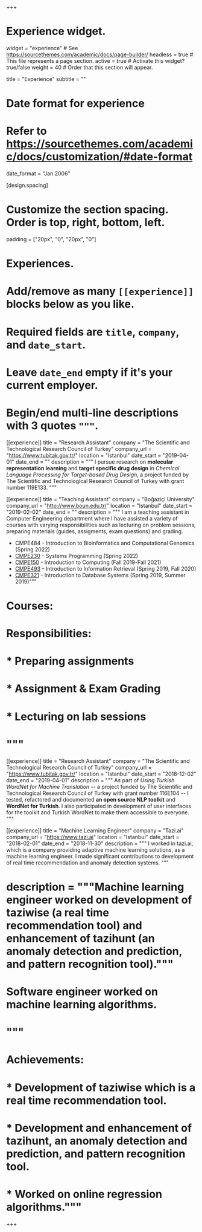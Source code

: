 +++
# Experience widget.
widget = "experience"  # See https://sourcethemes.com/academic/docs/page-builder/
headless = true  # This file represents a page section.
active = true  # Activate this widget? true/false
weight = 40  # Order that this section will appear.

title = "Experience"
subtitle = ""

# Date format for experience
#   Refer to https://sourcethemes.com/academic/docs/customization/#date-format
date_format = "Jan 2006"

[design.spacing]
  # Customize the section spacing. Order is top, right, bottom, left.
  padding = ["20px", "0", "20px", "0"]

# Experiences.
#   Add/remove as many `[[experience]]` blocks below as you like.
#   Required fields are `title`, `company`, and `date_start`.
#   Leave `date_end` empty if it's your current employer.
#   Begin/end multi-line descriptions with 3 quotes `"""`.

[[experience]]
  title = "Research Assistant"
  company = "The Scientific and Technological Research Council of Turkey"
  company_url = "https://www.tubitak.gov.tr/"
  location = "Istanbul"
  date_start = "2019-04-01"
  date_end = ""
  description = """
I pursue research on **molecular representation learning** and **target specific drug design** in *Chemical Language Processing for Target-based Drug Design*, a project funded by The Scientific and Technological Research Council of Turkey with grant number 119E133. 
  """

[[experience]]
  title = "Teaching Assistant"
  company = "Boğaziçi University"
  company_url = "http://www.boun.edu.tr/"
  location = "Istanbul"
  date_start = "2019-02-02"
  date_end = ""
  description = """
I am a teaching assistant in Computer Engineering department where I have assisted a variety of courses with varying responsibilities such as lecturing on problem sessions, preparing materials (guides, assigments, exam questions) and grading.
  * CMPE484 - Introduction to Bioinformatics and Computational Genomics (Spring 2022)
  * [CMPE230](https://www.cmpe.boun.edu.tr/courses/cmpe150) - Systems Programming (Spring 2022)
  * [CMPE150](https://www.cmpe.boun.edu.tr/courses/cmpe150) - Introduction to Computing (Fall 2019-Fall 2021)
  * [CMPE493](https://www.cmpe.boun.edu.tr/courses/cmpe493) - Introduction to Information Retrieval (Spring 2019, Fall 2020)
  * [CMPE321](https://www.cmpe.boun.edu.tr/courses/cmpe321) - Introduction to Database Systems (Spring 2019, Summer 2019)"""


#  **Courses:** 
#
#
#  **Responsibilities:**
#
#  * Preparing assignments
#  * Assignment & Exam Grading
#  * Lecturing on lab sessions
#  """
[[experience]]
  title = "Research Assistant"
  company = "The Scientific and Technological Research Council of Turkey"
  company_url = "https://www.tubitak.gov.tr/"
  location = "Istanbul"
  date_start = "2018-12-02"
  date_end = "2019-04-01"
  description = """
As part of *Using Turkish WordNet for Machine Translation* -- a project funded by The Scientific and Technological Research Council of Turkey with grant number 116E104 -- I tested, refactored and documented **an open source NLP toolkit** and **WordNet for Turkish**. I also participated in development of user interfaces for the toolkit and Turkish WordNet to make them accessible to everyone.
  """

[[experience]]
  title = "Machine Learning Engineer"
  company = "Tazi.ai"
  company_url = "https://www.tazi.ai"
  location = "Istanbul"
  date_start = "2018-02-01"
  date_end = "2018-11-30"
  description = """
I worked in tazi.ai, which is a company providing adaptive machine learning solutions, as a machine learning engineer. I made significant contributions to development of real time recommendation and anomaly detection systems.
  """
#  description = """Machine learning engineer worked on development of **taziwise** (**a real time recommendation tool**) and enhancement of **tazihunt** (**an anomaly detection and prediction, and pattern recognition tool**)."""
#  Software engineer worked on machine learning algorithms.
#  """
#  Achievements:
#
#  * Development of taziwise which is a real time recommendation tool.
#  * Development and enhancement of tazihunt, an anomaly detection and prediction, and pattern recognition tool.
#  * Worked on online regression algorithms."""


+++
